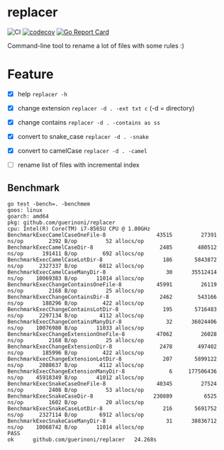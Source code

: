 # replacer 
![CI](https://github.com/guerinoni/replacer/workflows/CI/badge.svg)
[![codecov](https://codecov.io/gh/guerinoni/replacer/branch/master/graph/badge.svg)](https://codecov.io/gh/guerinoni/replacer)
[![Go Report Card](https://goreportcard.com/badge/github.com/guerinoni/replacer)](https://goreportcard.com/report/github.com/guerinoni/replacer)

Command-line tool to rename a lot of files with some rules :)

# Feature

- [x] help  `replacer -h`
- [x] change extension `replacer -d . -ext txt c` (-d = directory)
- [x] change contains `replacer -d . -contains as ss`
- [x] convert to snake_case `replacer -d . -snake`
- [x] convert to camelCase `replacer -d . -camel`
- [ ] rename list of files with incremental index


## Benchmark

```
go test -bench=. -benchmem
goos: linux
goarch: amd64
pkg: github.com/guerinoni/replacer
cpu: Intel(R) Core(TM) i7-8565U CPU @ 1.80GHz
BenchmarkExecCamelCaseOneFile-8         	   43515	     27391 ns/op	    2392 B/op	      52 allocs/op
BenchmarkExecCamelCaseDir-8             	    2485	    480512 ns/op	  191411 B/op	     692 allocs/op
BenchmarkExecCamelCaseLotDir-8          	     186	   5843872 ns/op	 2327337 B/op	    6812 allocs/op
BenchmarkExecCamelCaseManyDir-8         	      30	  35512414 ns/op	10069383 B/op	   11014 allocs/op
BenchmarkExecChangeContainsOneFile-8    	   45991	     26119 ns/op	    2168 B/op	      25 allocs/op
BenchmarkExecChangeContainsDir-8        	    2462	    543166 ns/op	  188296 B/op	     422 allocs/op
BenchmarkExecChangeContainsLotDir-8     	     195	   5716483 ns/op	 2297134 B/op	    4112 allocs/op
BenchmarkExecChangeContainsManyDir-8    	      32	  36024406 ns/op	10076980 B/op	   11033 allocs/op
BenchmarkExecChangeExtensionOneFile-8   	   47062	     26028 ns/op	    2168 B/op	      25 allocs/op
BenchmarkExecChangeExtensionDir-8       	    2478	    497402 ns/op	  185996 B/op	     422 allocs/op
BenchmarkExecChangeExtensionLotDir-8    	     207	   5899122 ns/op	 2088637 B/op	    4112 allocs/op
BenchmarkExecChangeExtensionManyDir-8   	       6	 177506436 ns/op	45918349 B/op	   41012 allocs/op
BenchmarkExecSnakeCaseOneFile-8         	   40345	     27524 ns/op	    2408 B/op	      53 allocs/op
BenchmarkExecSnakeCaseDir-8             	  230889	      6525 ns/op	    1602 B/op	      20 allocs/op
BenchmarkExecSnakeCaseLotDir-8          	     216	   5691752 ns/op	 2327114 B/op	    6912 allocs/op
BenchmarkExecSnakeCaseManyDir-8         	      31	  38836712 ns/op	10068742 B/op	   11014 allocs/op
PASS
ok  	github.com/guerinoni/replacer	24.268s
```
